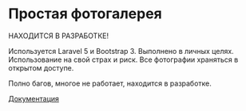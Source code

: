 # Простая фотогалерея

НАХОДИТСЯ В РАЗРАБОТКЕ!

Используется Laravel 5 и Bootstrap 3. Выполнено в личных целях. Использование на 
свой страх и риск. Все фотографии храняться в открытом доступе.

Полно багов, многое не работает, находится в разработке.

[Документация](https://pgallery.ru/docs/)

